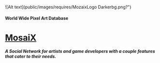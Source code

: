 ![Alt text](public/images/requires/MozaixLogo Darkerbg.png?")
#### World Wide Pixel Art Database
#  [MosaiX](http://mosaix.herokuapp.com/)
##### A Social Network for artists and game developers with a couple features that cater to their needs.
